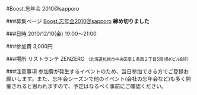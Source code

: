 #Boost.忘年会 2010@sapporo

###募集ページ
[Boost.忘年会2010@sapporo](http://atnd.org/events/10109)
<b>締め切りました</b>

###日時
2010/12/10(金) 19:00～21:00

###参加費
3,000円

###場所
リストランテ ZENZERO <span style='font-size:0.8em'>（北海道札幌市中央区南１条西２丁目5南1条KビルB1F）</span>

###注意事項
参加費が発生するイベントのため、当日参加できる方でご登録お願いします。また、忘年会シーズンで他のイベント(会社の忘年会など)も多く開催されると思われますので、予定はなるべく事前にご確認ください。
